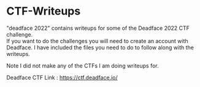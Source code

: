 # CTF-Writeups

"deadface 2022" contains writeups for some of the Deadface 2022 CTF challenge.  
If you want to do the challenges you will need to create an account with Deadface.
I have included the files you need to do to follow along with the writeups.

Note I did not make any of the CTFs I am doing writeups for.

Deadface CTF Link : https://ctf.deadface.io/
